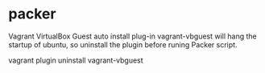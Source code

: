 # packer
Vagrant VirtualBox Guest auto install plug-in vagrant-vbguest will hang the startup of ubuntu, so uninstall the plugin before runing Packer script.

vagrant plugin uninstall vagrant-vbguest
